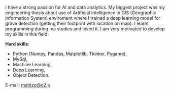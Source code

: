 I have a strong passion for AI and data analytics. My biggest project was my engineering thesis about use of Artificial Intelligence in GIS (Geographic Information System) enviroment where I trained a deep learning model for grave detection (getting their footprint with location on map). I learnt programming during ma studies and loved it. I am very motivated to develop my skills in this field.  
  
 **Hard skills**:  
- Python (Numpy, Pandas, Matplotlib, Tkinker, Pygame),  
- MySql,  
- Machine Learning,  
- Deep Learning,
- Object Detection.

E-mail: matitzo@o2.p

<!---
Matitzo/Matitzo is a ✨ special ✨ repository because its `README.md` (this file) appears on your GitHub profile.
You can click the Preview link to take a look at your changes.
--->
